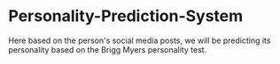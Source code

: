 # Personality-Prediction-System
Here based on the person's social media posts, we will be predicting its personality based on the Brigg Myers personality test.
